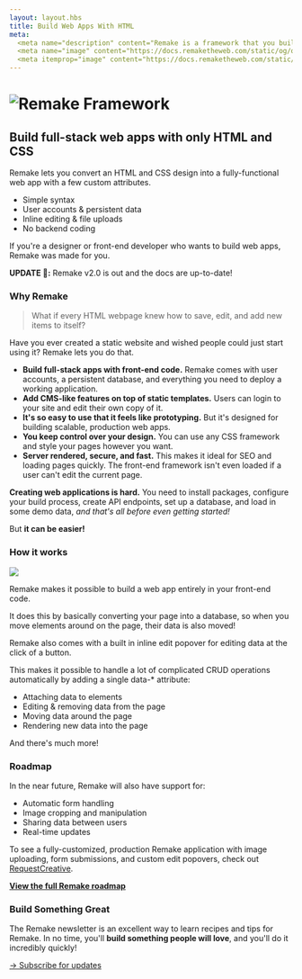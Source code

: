 ```yaml
---
layout: layout.hbs
title: Build Web Apps With HTML
meta:
  <meta name="description" content="Remake is a framework that you build interactive websites with only HTML">
  <meta name="image" content="https://docs.remaketheweb.com/static/og/og-site.png">
  <meta itemprop="image" content="https://docs.remaketheweb.com/static/og/og-site.png">
---
```


<h1 class="logo"><img class="logo__image" src="/static/logo.svg" alt="Remake Framework"></h1>

## Build full-stack web apps with only HTML and CSS

Remake lets you convert an HTML and CSS design into a fully-functional web app with a few custom attributes.

* Simple syntax
* User accounts & persistent data
* Inline editing & file uploads
* No backend coding

If you're a designer or front-end developer who wants to build web apps, Remake was made for you.

**UPDATE 🎉:** Remake v2.0 is out and the docs are up-to-date!

### Why Remake

> What if every HTML webpage knew how to save, edit, and add new items to itself?

Have you ever created a static website and wished people could just start using it? Remake lets you do that.

* **Build full-stack apps with front-end code.** Remake comes with user accounts, a persistent database, and everything you need to deploy a working application.
* **Add CMS-like features on top of static templates.** Users can login to your site and edit their own copy of it.
* **It's so easy to use that it feels like prototyping.** But it's designed for building scalable, production web apps.
* **You keep control over your design.** You can use any CSS framework and style your pages however you want.
* **Server rendered, secure, and fast.** This makes it ideal for SEO and loading pages quickly. The front-end framework isn't even loaded if a user can't edit the current page.

**Creating web applications is hard.** You need to install packages, configure your build process, create API endpoints, set up a database, and load in some demo data, *and that's all before even getting started!*

But **it can be easier!**

### How it works

<img src="/static/remake-how-it-works.png">

Remake makes it possible to build a web app entirely in your front-end code. 

It does this by basically converting your page into a database, so when you move elements around on the page, their data is also moved!

Remake also comes with a built in inline edit popover for editing data at the click of a button.

This makes it possible to handle a lot of complicated CRUD operations automatically by adding a single data-* attribute:

* Attaching data to elements
* Editing & removing data from the page
* Moving data around the page
* Rendering new data into the page

And there's much more!

### Roadmap

In the near future, Remake will also have support for:

* Automatic form handling
* Image cropping and manipulation
* Sharing data between users
* Real-time updates

To see a fully-customized, production Remake application with image uploading, form submissions, and custom edit popovers, check out [RequestCreative](https://www.requestcreative.com/).

**[View the full Remake roadmap](https://roadmap.remaketheweb.com/roadmaps)**

### Build Something Great

The Remake newsletter is an excellent way to learn recipes and tips for Remake. In no time, you'll **build something people will love**, and you'll do it incredibly quickly!


<div class="spacer--8"></div>

<a class="slanted-link" href="https://form.remaketheweb.com/"><span>&rarr; Subscribe for updates</span></a>







